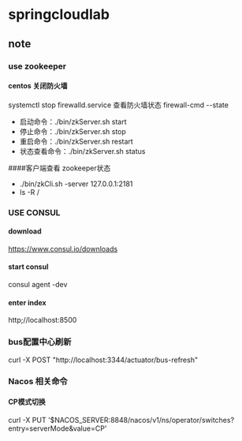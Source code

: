 # springcloudlab


## note
### use zookeeper
#### centos 关闭防火墙
systemctl stop firewalld.service
查看防火墙状态
firewall-cmd --state

* 启动命令：./bin/zkServer.sh start
* 停止命令：./bin/zkServer.sh stop　　
* 重启命令：./bin/zkServer.sh restart
* 状态查看命令：./bin/zkServer.sh status

####客户端查看 zookeeper状态
* ./bin/zkCli.sh -server 127.0.0.1:2181
* ls -R /


### USE CONSUL 
#### download 
https://www.consul.io/downloads
#### start consul
consul agent -dev
#### enter index
http;//localhost:8500

### bus配置中心刷新
curl -X POST "http://localhost:3344/actuator/bus-refresh"

### Nacos 相关命令
#### CP模式切换
curl -X PUT '$NACOS_SERVER:8848/nacos/v1/ns/operator/switches?entry=serverMode&value=CP'